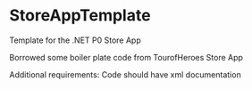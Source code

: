 # StoreAppTemplate
Template for the .NET P0 Store App

Borrowed some boiler plate code from TourofHeroes
Store App

Additional requirements:
Code should have xml documentation
